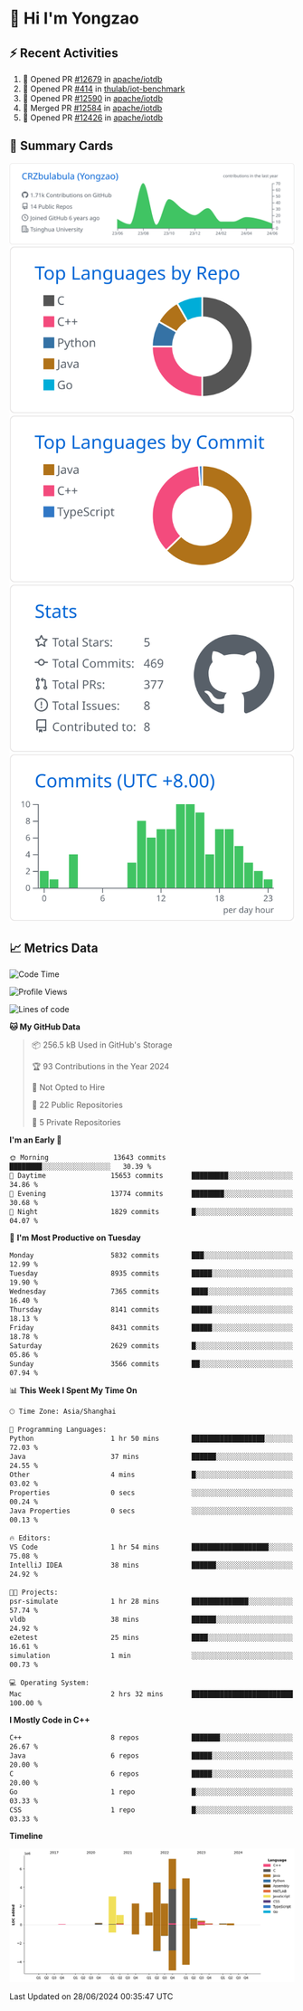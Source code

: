 # 👋 Hi I'm Yongzao

## ⚡ Recent Activities
<!--START_SECTION:activity-->
1. 💪 Opened PR [#12679](https://github.com/apache/iotdb/pull/12679) in [apache/iotdb](https://github.com/apache/iotdb)
2. 💪 Opened PR [#414](https://github.com/thulab/iot-benchmark/pull/414) in [thulab/iot-benchmark](https://github.com/thulab/iot-benchmark)
3. 💪 Opened PR [#12590](https://github.com/apache/iotdb/pull/12590) in [apache/iotdb](https://github.com/apache/iotdb)
4. 🎉 Merged PR [#12584](https://github.com/apache/iotdb/pull/12584) in [apache/iotdb](https://github.com/apache/iotdb)
5. 💪 Opened PR [#12426](https://github.com/apache/iotdb/pull/12426) in [apache/iotdb](https://github.com/apache/iotdb)
<!--END_SECTION:activity-->

## 🎑 Summary Cards

[![](https://raw.githubusercontent.com/CRZbulabula/CRZbulabula/main/profile-summary-card-output/github/0-profile-details.svg)](https://github.com/vn7n24fzkq/github-profile-summary-cards)
[![](https://raw.githubusercontent.com/CRZbulabula/CRZbulabula/main/profile-summary-card-output/github/1-repos-per-language.svg)](https://github.com/vn7n24fzkq/github-profile-summary-cards) [![](https://raw.githubusercontent.com/CRZbulabula/CRZbulabula/main/profile-summary-card-output/github/2-most-commit-language.svg)](https://github.com/vn7n24fzkq/github-profile-summary-cards)
[![](https://raw.githubusercontent.com/CRZbulabula/CRZbulabula/main/profile-summary-card-output/github/3-stats.svg)](https://github.com/vn7n24fzkq/github-profile-summary-cards) [![](https://raw.githubusercontent.com/CRZbulabula/CRZbulabula/main/profile-summary-card-output/github/4-productive-time.svg)](https://github.com/vn7n24fzkq/github-profile-summary-cards)

## 📈 Metrics Data

<!--START_SECTION:waka-->
![Code Time](http://img.shields.io/badge/Code%20Time-660%20hrs%206%20mins-blue)

![Profile Views](http://img.shields.io/badge/Profile%20Views-0-blue)

![Lines of code](https://img.shields.io/badge/From%20Hello%20World%20I%27ve%20Written-28.0%20million%20lines%20of%20code-blue)

**🐱 My GitHub Data** 

> 📦 256.5 kB Used in GitHub's Storage 
 > 
> 🏆 93 Contributions in the Year 2024
 > 
> 🚫 Not Opted to Hire
 > 
> 📜 22 Public Repositories 
 > 
> 🔑 5 Private Repositories 
 > 
**I'm an Early 🐤** 

```text
🌞 Morning                13643 commits       ████████░░░░░░░░░░░░░░░░░   30.39 % 
🌆 Daytime                15653 commits       █████████░░░░░░░░░░░░░░░░   34.86 % 
🌃 Evening                13774 commits       ████████░░░░░░░░░░░░░░░░░   30.68 % 
🌙 Night                  1829 commits        █░░░░░░░░░░░░░░░░░░░░░░░░   04.07 % 
```
📅 **I'm Most Productive on Tuesday** 

```text
Monday                   5832 commits        ███░░░░░░░░░░░░░░░░░░░░░░   12.99 % 
Tuesday                  8935 commits        █████░░░░░░░░░░░░░░░░░░░░   19.90 % 
Wednesday                7365 commits        ████░░░░░░░░░░░░░░░░░░░░░   16.40 % 
Thursday                 8141 commits        █████░░░░░░░░░░░░░░░░░░░░   18.13 % 
Friday                   8431 commits        █████░░░░░░░░░░░░░░░░░░░░   18.78 % 
Saturday                 2629 commits        █░░░░░░░░░░░░░░░░░░░░░░░░   05.86 % 
Sunday                   3566 commits        ██░░░░░░░░░░░░░░░░░░░░░░░   07.94 % 
```


📊 **This Week I Spent My Time On** 

```text
🕑︎ Time Zone: Asia/Shanghai

💬 Programming Languages: 
Python                   1 hr 50 mins        ██████████████████░░░░░░░   72.03 % 
Java                     37 mins             ██████░░░░░░░░░░░░░░░░░░░   24.55 % 
Other                    4 mins              █░░░░░░░░░░░░░░░░░░░░░░░░   03.02 % 
Properties               0 secs              ░░░░░░░░░░░░░░░░░░░░░░░░░   00.24 % 
Java Properties          0 secs              ░░░░░░░░░░░░░░░░░░░░░░░░░   00.13 % 

🔥 Editors: 
VS Code                  1 hr 54 mins        ███████████████████░░░░░░   75.08 % 
IntelliJ IDEA            38 mins             ██████░░░░░░░░░░░░░░░░░░░   24.92 % 

🐱‍💻 Projects: 
psr-simulate             1 hr 28 mins        ██████████████░░░░░░░░░░░   57.74 % 
vldb                     38 mins             ██████░░░░░░░░░░░░░░░░░░░   24.92 % 
e2etest                  25 mins             ████░░░░░░░░░░░░░░░░░░░░░   16.61 % 
simulation               1 min               ░░░░░░░░░░░░░░░░░░░░░░░░░   00.73 % 

💻 Operating System: 
Mac                      2 hrs 32 mins       █████████████████████████   100.00 % 
```

**I Mostly Code in C++** 

```text
C++                      8 repos             ███████░░░░░░░░░░░░░░░░░░   26.67 % 
Java                     6 repos             █████░░░░░░░░░░░░░░░░░░░░   20.00 % 
C                        6 repos             █████░░░░░░░░░░░░░░░░░░░░   20.00 % 
Go                       1 repo              █░░░░░░░░░░░░░░░░░░░░░░░░   03.33 % 
CSS                      1 repo              █░░░░░░░░░░░░░░░░░░░░░░░░   03.33 % 
```



**Timeline**

![Lines of Code chart](https://raw.githubusercontent.com/CRZbulabula/CRZbulabula/main/assets/bar_graph.png)


 Last Updated on 28/06/2024 00:35:47 UTC
<!--END_SECTION:waka-->

